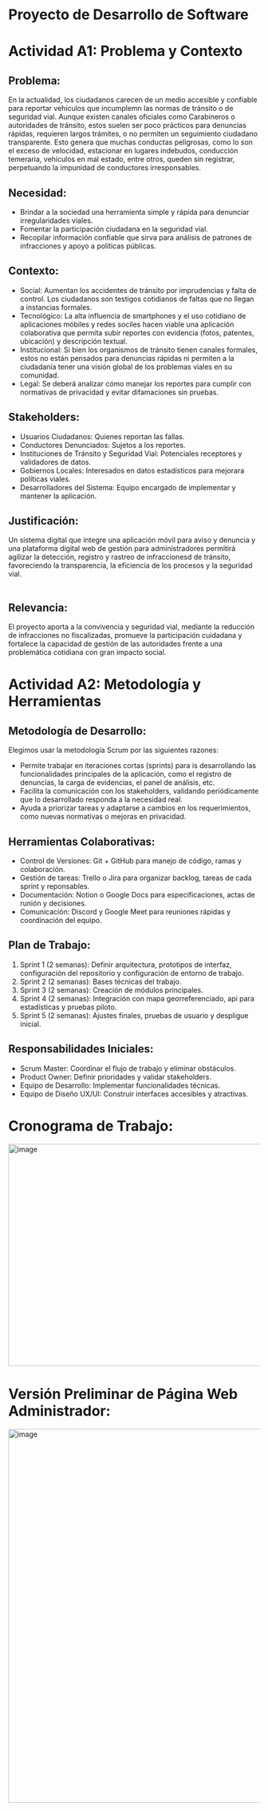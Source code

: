 # Proyecto de Desarrollo de Software

# Actividad A1: Problema y Contexto

## Problema:
En la actualidad, los ciudadanos carecen de un medio accesible y confiable para reportar vehículos que incumplemn las normas de tránsito o de seguridad vial.
Aunque existen canales oficiales como Carabineros o autoridades de tránsito, estos suelen ser poco prácticos para denuncias rápidas, requieren largos trámites, o no permiten un seguimiento ciudadano transparente.
Esto genera que muchas conductas peligrosas, como lo son el exceso de velocidad, estacionar en lugares indebudos, conducción temeraria, vehículos en mal estado, entre otros, queden sin registrar, perpetuando la impunidad de conductores irresponsables.

## Necesidad:
- Brindar a la sociedad una herramienta simple y rápida para denunciar irregularidades viales.
- Fomentar la participación ciudadana en la seguridad vial.
- Recopilar información confiable que sirva para análisis de patrones de infracciones y apoyo a políticas públicas.

## Contexto:
- Social: Aumentan los accidentes de tránsito por imprudencias y falta de control. Los ciudadanos son testigos cotidianos de faltas que no llegan a instancias formales.
- Tecnológico: La alta influencia de smartphones y el uso cotidiano de aplicaciones móbiles y redes sociles hacen viable una aplicación colaborativa que permita subir reportes con evidencia (fotos, patentes, ubicación) y descripción textual.
- Institucional: Si bien los organismos de tránsito tienen canales formales, estos no están pensados para denuncias rápidas ni permiten a la ciudadanía tener una visión global de los problemas viales en su comunidad.
- Legal: Se deberá analizar cómo manejar los reportes para cumplir con normativas de privacidad y evitar difamaciones sin pruebas.

## Stakeholders:
- Usuarios Ciudadanos: Quienes reportan las fallas.
- Conductores Denunciados: Sujetos a los reportes.
- Instituciones de Tránsito y Seguridad Vial: Potenciales receptores y validadores de datos.
- Gobiernos Locales: Interesados en datos estadísticos para mejorara políticas viales.
- Desarrolladores del Sistema: Equipo encargado de implementar y mantener la aplicación.


## Justificación:
Un sistema digital que integre una aplicación móvil para aviso y denuncia y una plataforma digital web de gestión para administradores permitirá agilizar la detección, registro y rastreo de infraccionesd de tránsito, favoreciendo la transparencia, la eficiencia de los procesos y la seguridad vial.<br><br>

## Relevancia:
El proyecto aporta a la convivencia y seguridad vial, mediante la reducción de infracciones no fiscalizadas, promueve la participación cuidadana y fortalece la capacidad de gestión de las autoridades frente a una problemática cotidiana con gran impacto social.


# Actividad A2: Metodología y Herramientas

## Metodología de Desarrollo:
Elegimos usar la metodología Scrum por las siguientes razones:
- Permite trabajar en iteraciones cortas (sprints) para is desarrollando las funcionalidades principales de la aplicación, como el registro de denuncias, la carga de evidencias, el panel de análisis, etc.
- Facilita la comunicación con los stakeholders, validando periódicamente que lo desarrollado responda a la necesidad real.
- Ayuda a priorizar tareas y adaptarse a cambios en los requerimientos, como nuevas normativas o mejoras en privacidad.

## Herramientas Colaborativas:
- Control de Versiones: Git + GitHub para manejo de código, ramas y colaboración.
- Gestión de tareas: Trello o Jira para organizar backlog, tareas de cada sprint y reponsables.
- Documentación: Notion o Google Docs para especificaciones, actas de runión y decisiones.
- Comunicación: Discord y Google Meet para reuniones rápidas y coordinación del equipo.

## Plan de Trabajo:
1. Sprint 1 (2 semanas): Definir arquitectura, prototipos de interfaz, configuración del repositorio y configuración de entorno de trabajo.
2. Sprint 2 (2 semanas): Bases técnicas del trabajo.
3. Sprint 3 (2 semanas): Creación de módulos principales.
4. Sprint 4 (2 semanas): Integración con mapa georreferenciado, api para estadísticas y pruebas piloto.
5. Sprint 5 (2 semanas): Ajustes finales, pruebas de usuario y despligue inicial.

## Responsabilidades Iniciales:
- Scrum Master: Coordinar el flujo de trabajo y eliminar obstáculos.
- Product Owner: Definir prioridades y validar stakeholders.
- Equipo de Desarrollo: Implementar funcionalidades técnicas.
- Equipo de Diseño UX/UI: Construir interfaces accesibles y atractivas.


# Cronograma de Trabajo:
<img width="1248" height="445" alt="image" src="https://github.com/user-attachments/assets/c771b1c5-154e-44f0-a9a4-cbdceb5c15c0" />

# Versión Preliminar de Página Web Administrador:
<img width="1600" height="749" alt="image" src="https://github.com/user-attachments/assets/7c1db0fd-815b-4440-9cc5-36c131d87f00" />
